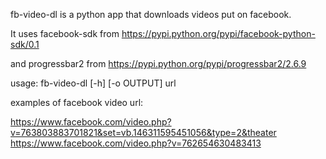 fb-video-dl is a python app that downloads videos put on facebook.

It uses facebook-sdk from https://pypi.python.org/pypi/facebook-python-sdk/0.1

and progressbar2 from https://pypi.python.org/pypi/progressbar2/2.6.9

usage: fb-video-dl [-h] [-o OUTPUT] url

examples of facebook video url:

https://www.facebook.com/video.php?v=763803883701821&set=vb.146311595451056&type=2&theater
https://www.facebook.com/video.php?v=762654630483413
